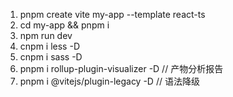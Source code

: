 1. pnpm create vite my-app --template react-ts
2. cd my-app && pnpm i
3. npm run dev
4. cnpm i less -D 
5. cnpm i sass -D
6. pnpm i rollup-plugin-visualizer -D // 产物分析报告
7. pnpm i @vitejs/plugin-legacy -D // 语法降级